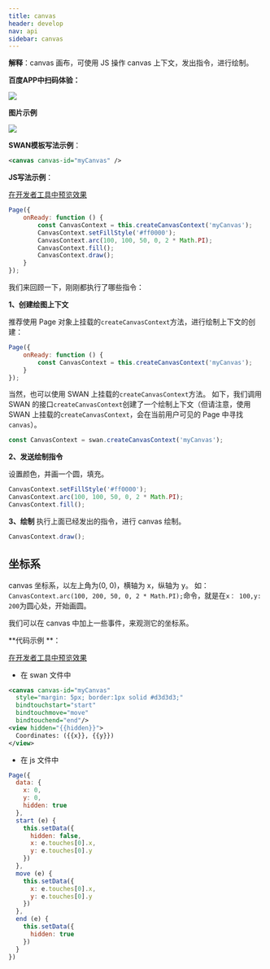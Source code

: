 ```yaml
---
title: canvas 
header: develop
nav: api
sidebar: canvas
---
```



**解释**：canvas 画布，可使用 JS 操作 canvas 上下文，发出指令，进行绘制。

**百度APP中扫码体验：**

<img src="https://b.bdstatic.com/miniapp/assets/images/doc_demo/pages_createCanvasContext.png"  class="demo-qrcode-image" />

**图片示例**

<div class="m-doc-custom-examples">
    <div class="m-doc-custom-examples-correct">
        <img src="https://b.bdstatic.com/miniapp/images/createCanvasContext.gif">
    </div>
    <div class="m-doc-custom-examples-correct">
        <img src=" ">
    </div>
    <div class="m-doc-custom-examples-correct">
        <img src=" ">
    </div>     
</div>

**SWAN模板写法示例**：

```xml
<canvas canvas-id="myCanvas" />
```

**JS写法示例**：

<a href="swanide://fragment/5a48405eb904cfe0231782d70f94ef3e1573708931657" title="在开发者工具中预览效果" target="_self">在开发者工具中预览效果</a>

```js
Page({
    onReady: function () {
        const CanvasContext = this.createCanvasContext('myCanvas');
        CanvasContext.setFillStyle('#ff0000');
        CanvasContext.arc(100, 100, 50, 0, 2 * Math.PI);
        CanvasContext.fill();
        CanvasContext.draw();
    }
});
```

我们来回顾一下，刚刚都执行了哪些指令：

**1、创建绘图上下文**

推荐使用 Page 对象上挂载的`createCanvasContext`方法，进行绘制上下文的创建：

```js
Page({
    onReady: function () {
        const CanvasContext = this.createCanvasContext('myCanvas');
	}
});

```

当然，也可以使用 SWAN 上挂载的`createCanvasContext`方法。
如下，我们调用 SWAN 的接口`createCanvasContext`创建了一个绘制上下文（但请注意，使用 SWAN 上挂载的`createCanvasContext`，会在当前用户可见的 Page 中寻找`canvas`）。

```js
const CanvasContext = swan.createCanvasContext('myCanvas');
```

**2、发送绘制指令**

设置颜色，并画一个圆，填充。

```js
CanvasContext.setFillStyle('#ff0000');
CanvasContext.arc(100, 100, 50, 0, 2 * Math.PI);
CanvasContext.fill();
```

**3、绘制**
执行上面已经发出的指令，进行 canvas 绘制。

```js
CanvasContext.draw();
```



## 坐标系


canvas 坐标系，以左上角为(0, 0)，横轴为 x，纵轴为 y。
如：`CanvasContext.arc(100, 200, 50, 0, 2 * Math.PI);`命令，就是在`x： 100,y: 200`为圆心处，开始画圆。

我们可以在 canvas 中加上一些事件，来观测它的坐标系。

**代码示例 **：

<a href="swanide://fragment/6d4cbfac520c52f567a53ea773719dbc1577195633921" title="在开发者工具中预览效果" target="_self">在开发者工具中预览效果</a>

* 在 swan 文件中

```xml
<canvas canvas-id="myCanvas"
  style="margin: 5px; border:1px solid #d3d3d3;"
  bindtouchstart="start"
  bindtouchmove="move"
  bindtouchend="end"/>
<view hidden="{{hidden}}">
  Coordinates: ({{x}}, {{y}})
</view>
```

* 在 js 文件中

```js
Page({
  data: {
    x: 0,
    y: 0,
    hidden: true
  },
  start (e) {
    this.setData({
      hidden: false,
      x: e.touches[0].x,
      y: e.touches[0].y
    })
  },
  move (e) {
    this.setData({
      x: e.touches[0].x,
      y: e.touches[0].y
    })
  },
  end (e) {
    this.setData({
      hidden: true
    })
  }
})
```
